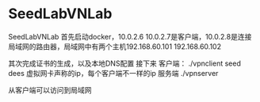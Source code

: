 # SeedLabVNLab
SeedLabVNLab
首先启动docker，10.0.2.6 10.0.2.7是客户端，10.0.2.8是连接局域网的路由器，局域网中有两个主机192.168.60.101 192.168.60.102

其次完成证书的生成，以及本地DNS配置
接下来
客户端：
./vpnclient seed dees 虚拟网卡声称的ip，每个客户端不一样的ip
服务端
./vpnserver 

从客户端可以访问到局域网
